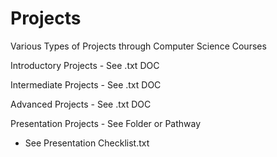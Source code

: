 # Projects
Various Types of Projects through Computer Science Courses

Introductory Projects - See .txt DOC

Intermediate Projects - See .txt DOC

Advanced Projects - See .txt DOC

Presentation Projects - See Folder or Pathway
- See Presentation Checklist.txt
